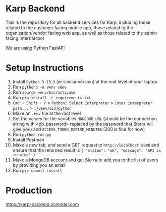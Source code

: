 # Karp Backend

This is the repository for all backend services for Karp, including those related to the customer facing mobile app, those related to the organization/vendor facing web app, as well as those related to the admin facing internal tool

We are using Python FastAPI

# Setup Instructions

1. Install ```Python 3.13.3``` (or similar version) at the root level of your laptop
2. Run ```python3 -m venv venv```
3. Run ```source venv/bin/activate```
4. Run ```pip install -r requirements.txt```
5. ```Cmd + Shift + P``` > ```Python: Select Interpreter``` > ```Enter interpreter path...``` > ```./venv/bin/python```
6. Make an ```.env``` file at the root level
7. Set the values for the variables ```MONGODB_URL``` (should be the connection string with <db_password> replaced by the password that Sierra will give you) and ```ACCESS_TOKEN_EXPIRE_MINUTES``` (300 is fine for now)
8. Run ```python run.py```
9. Install Postman
10. Make a new tab, and send a GET request to ```http://localhost:8080``` and ensure that the returned result is ```{ "status": "ok", "message": "API is running" }```
11. Make a MongoDB account and get Sierra to add you to the list of users by providing you an email
12. Run ```pre-commit install```

# Production

https://karp-backend.onrender.com